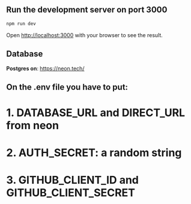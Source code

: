 ## Run the development server on port 3000

```bash
npm run dev
```

Open [http://localhost:3000](http://localhost:3000) with your browser to see the result.

## Database

**Postgres on**: https://neon.tech/

## On the .env file you have to put:

# 1. DATABASE_URL and DIRECT_URL from neon

# 2. AUTH_SECRET: a random string

# 3. GITHUB_CLIENT_ID and GITHUB_CLIENT_SECRET
